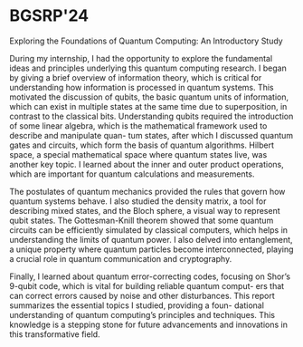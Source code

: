 # BGSRP'24
Exploring the Foundations of Quantum Computing: An Introductory Study

During my internship, I had the
opportunity to explore the fundamental ideas and principles underlying this
quantum computing research.
I began by giving a brief overview of information theory, which is critical
for understanding how information is processed in quantum systems. This
motivated the discussion of qubits, the basic quantum units of information,
which can exist in multiple states at the same time due to superposition, in
contrast to the classical bits.
Understanding qubits required the introduction of some linear algebra,
which is the mathematical framework used to describe and manipulate quan-
tum states, after which I discussed quantum gates and circuits, which form
the basis of quantum algorithms. Hilbert space, a special mathematical space
where quantum states live, was another key topic. I learned about the inner
and outer product operations, which are important for quantum calculations
and measurements.

The postulates of quantum mechanics provided the rules that govern
how quantum systems behave. I also studied the density matrix, a tool
for describing mixed states, and the Bloch sphere, a visual way to represent
qubit states.
The Gottesman-Knill theorem showed that some quantum circuits can be
efficiently simulated by classical computers, which helps in understanding the
limits of quantum power. I also delved into entanglement, a unique property
where quantum particles become interconnected, playing a crucial role in
quantum communication and cryptography.

Finally, I learned about quantum error-correcting codes, focusing on
Shor’s 9-qubit code, which is vital for building reliable quantum comput-
ers that can correct errors caused by noise and other disturbances.
This report summarizes the essential topics I studied, providing a foun-
dational understanding of quantum computing’s principles and techniques.
This knowledge is a stepping stone for future advancements and innovations
in this transformative field.
